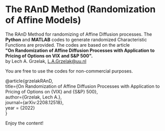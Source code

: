# The RAnD Method (Randomization of Affine Models)
The RAnD Method for randomizing of Affine Diffusion processes. The **Python** and **MATLAB** codes to generate randomized Characteristic Functions are provided.
The codes are based on the article<br /> **"On Randomization of Affine Diffusion Processes with Application to Pricing of Options on VIX and S&P 500".**<br /> by Lech A. Grzelak, L.A.Grzelak@uu.nl

You are free to use the codes for non-commercial purposes.

@article{grzelakRAnD,\
  title={On Randomization of Affine Diffusion Processes with Application to Pricing of Options on {VIX} and {S\&P} 500},\
  author={Grzelak, Lech A.},\
  journal={arXiv:2208.12518},  \
  year = {2022}\
}

Enjoy the content!
